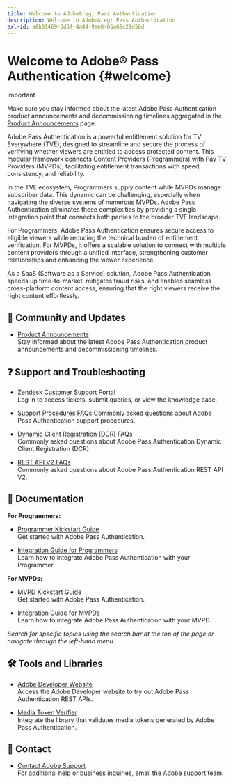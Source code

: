 ```yaml
---
title: Welcome to Adobe&reg; Pass Authentication
description: Welcome to Adobe&reg; Pass Authentication
exl-id: a8b01469-3d5f-4a44-9ae8-06a68c29d56d
---
```

# Welcome to Adobe&reg; Pass Authentication {#welcome}

>[!IMPORTANT]
>
> Make sure you stay informed about the latest Adobe Pass Authentication product announcements and decommissioning timelines aggregated in the [Product Announcements](/help/authentication/product-announcements.md) page.

Adobe Pass Authentication is a powerful entitlement solution for TV Everywhere (TVE), designed to streamline and secure the process of verifying whether viewers are entitled to access protected content. This modular framework connects Content Providers (Programmers) with Pay TV Providers (MVPDs), facilitating entitlement transactions with speed, consistency, and reliability.

In the TVE ecosystem, Programmers supply content while MVPDs manage subscriber data. This dynamic can be challenging, especially when navigating the diverse systems of numerous MVPDs. Adobe Pass Authentication eliminates these complexities by providing a single integration point that connects both parties to the broader TVE landscape.

For Programmers, Adobe Pass Authentication ensures secure access to eligible viewers while reducing the technical burden of entitlement verification. For MVPDs, it offers a scalable solution to connect with multiple content providers through a unified interface, strengthening customer relationships and enhancing the viewer experience.

As a SaaS (Software as a Service) solution, Adobe Pass Authentication speeds up time-to-market, mitigates fraud risks, and enables seamless cross-platform content access, ensuring that the right viewers receive the right content effortlessly.

## 📢 Community and Updates

* [Product Announcements](/help/authentication/product-announcements.md)  
  Stay informed about the latest Adobe Pass Authentication product announcements and decommissioning timelines.

## ❓ Support and Troubleshooting

* [Zendesk Customer Support Portal](https://tve.zendesk.com/home)  
  Log in to access tickets, submit queries, or view the knowledge base.

* [Support Procedures FAQs](/help/authentication/kickstart/support-procedures-faqs.md)
  Commonly asked questions about Adobe Pass Authentication support procedures.

* [Dynamic Client Registration (DCR) FAQs](/help/authentication/integration-guide-programmers/rest-apis/rest-api-dcr/dynamic-client-registration-faqs.md)  
  Commonly asked questions about Adobe Pass Authentication Dynamic Client Registration (DCR).

* [REST API V2 FAQs](/help/authentication/integration-guide-programmers/rest-apis/rest-api-v2/rest-api-v2-faqs.md)  
  Commonly asked questions about Adobe Pass Authentication REST API V2.

## 📄 Documentation

**For Programmers:**

* [Programmer Kickstart Guide](/help/authentication/kickstart/programmer-kickstart-guide.md)  
  Get started with Adobe Pass Authentication.

* [Integration Guide for Programmers](/help/authentication/integration-guide-programmers/programmer-integration-guide-overview.md)  
  Learn how to integrate Adobe Pass Authentication with your Programmer.

**For MVPDs:**

* [MVPD Kickstart Guide](/help/authentication/kickstart/mvpd-kickstart-guide.md)  
  Get started with Adobe Pass Authentication.

* [Integration Guide for MVPDs](/help/authentication/integration-guide-mvpds/mvpd-integration-guide-overview.md)  
  Learn how to integrate Adobe Pass Authentication with your MVPD.

*Search for specific topics using the search bar at the top of the page or navigate through the left-hand menu.*

## 🛠️ Tools and Libraries

* [Adobe Developer Website](https://developer.adobe.com/adobe-pass/)  
  Access the Adobe Developer website to try out Adobe Pass Authentication REST APIs.

* [Media Token Verifier](https://tve.zendesk.com/hc/en-us/articles/204963159-Media-Token-Verifier-library)  
  Integrate the library that validates media tokens generated by Adobe Pass Authentication.

## 📧 Contact

* [Contact Adobe Support](mailto:tve-support@adobe.com)  
  For additional help or business inquiries, email the Adobe support team.
